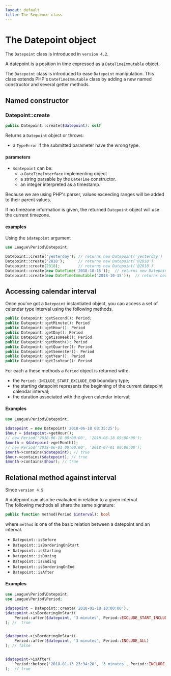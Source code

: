 ```yaml
---
layout: default
title: The Sequence class
---
```


# The Datepoint object

<p class="message-info">The <code>Datepoint</code> class is introduced in <code>version 4.2</code>.</p>

A datepoint is a position in time expressed as a `DateTimeImmutable` object.

The `Datepoint` class is introduced to ease `Datepoint` manipulation. This class extends PHP's `DateTimeImmutable` class by adding a new named constructor and several getter methods.

## Named constructor

### Datepoint::create

~~~php
public Datepoint::create($datepoint): self
~~~

Returns a `Datepoint` object or throws:

- a `TypeError` if the submitted parameter have the wrong type.

#### parameters

- `$datepoint` can be:
    - a `DateTimeInterface` implementing object
    - a string parsable by the `DateTime` constructor.
    - an integer interpreted as a timestamp.

<p class="message-info">Because we are using PHP's parser, values exceeding ranges will be added to their parent values.</p>

<p class="message-info">If no timezone information is given, the returned <code>Datepoint</code> object will use the current timezone.</p>

#### examples

Using the `$datepoint` argument

~~~php
use League\Period\Datepoint;

Datepoint::create('yesterday'); // returns new Datepoint('yesterday')
Datepoint::create('2018');      // returns new Datepoint('@2018')
Datepoint::create(2018);        // returns new Datepoint('@2018')
Datepoint::create(new DateTime('2018-10-15'));  // returns new Datepoint('2018-10-15')
Datepoint::create(new DateTimeImmutable('2018-10-15'));  // returns new Datepoint('2018-10-15')
~~~

## Accessing calendar interval

Once you've got a `Datepoint` instantiated object, you can access a set of calendar type interval using the following methods.

~~~php
public Datepoint::getSecond(): Period;
public Datepoint::getMinute(): Period
public Datepoint::getHour(): Period
public Datepoint::getDay(): Period
public Datepoint::getIsoWeek(): Period
public Datepoint::getMonth(): Period
public Datepoint::getQuarter(): Period
public Datepoint::getSemester(): Period
public Datepoint::getYear(): Period
public Datepoint::getIsoYear(): Period
~~~

For each a these methods a `Period` object is returned with:

- the `Period::INCLUDE_START_EXCLUDE_END` boundary type;
- the starting datepoint represents the beginning of the current datepoint calendar interval;
- the duration associated with the given calendar interval;

#### Examples

~~~php
use League\Period\Datepoint;

$datepoint = new Datepoint('2018-06-18 08:35:25');
$hour = $datepoint->getHour();
// new Period('2018-06-18 08:00:00', '2018-06-18 09:00:00');
$month = $datepoint->getMonth();
// new Period('2018-06-01 00:00:00', '2018-07-01 00:00:00');
$month->contains($datepoint); // true
$hour->contains($datepoint); // true
$month->contains($hour); // true
~~~

## Relational method against interval

<p class="message-info">Since <code>version 4.5</code></p>

A datepoint can also be evaluated in relation to a given interval.  
The following methods all share the same signature:
 
~~~php
public function method(Period $interval): bool
~~~
 
where `method` is one of the basic relation between a datepoint and an interval.

- `Datepoint::isBefore`
- `Datepoint::isBorderingOnStart`
- `Datepoint::isStarting`
- `Datepoint::isDuring`
- `Datepoint::isEnding`
- `Datepoint::isBorderingOnEnd`
- `Datepoint::isAfter`

#### Examples

~~~php
use League\Period\Datepoint;
use League\Period\Period;

$datepoint = Datepoint::create('2018-01-18 10:00:00');
$datepoint->isBorderingOnStart(
    Period::after($datepoint, '3 minutes', Period::EXCLUDE_START_INCLUDE_END)
); //  true


$datepoint->isBorderingOnStart(
    Period::after($datepoint, '3 minutes', Period::INCLUDE_ALL)
); // false


$datepoint->isAfter(
    Period::before('2018-01-13 23:34:28', '3 minutes', Period::INCLUDE_START_EXCLUDE_END)
);  // true
~~~